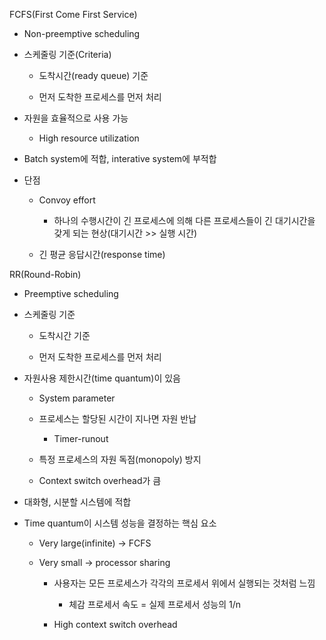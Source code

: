 FCFS(First Come First Service)

- Non-preemptive scheduling

- 스케줄링 기준(Criteria)
  
  - 도착시간(ready queue) 기준
  
  - 먼저 도착한 프로세스를 먼저 처리

- 자원을 효율적으로 사용 가능
  
  - High resource utilization

- Batch system에 적합, interative system에 부적합

- 단점
  
  - Convoy effort
    
    - 하나의 수행시간이 긴 프로세스에 의해 다른 프로세스들이 긴 대기시간을 갖게 되는 현상(대기시간 >> 실행 시간)
  
  - 긴 평균 응답시간(response time)

RR(Round-Robin)

- Preemptive scheduling

- 스케줄링 기준
  
  - 도착시간 기준
  
  - 먼저 도착한 프로세스를 먼저 처리

- 자원사용 제한시간(time quantum)이 있음
  
  - System parameter
  
  - 프로세스는 할당된 시간이 지나면 자원 반납
    
    - Timer-runout
  
  - 특정 프로세스의 자원 독점(monopoly) 방지
  
  - Context switch overhead가 큼

- 대화형, 시분할 시스템에 적합

- Time quantum이 시스템 성능을 결정하는 핵심 요소
  
  - Very large(infinite) -> FCFS
  
  - Very small -> processor sharing
    
    - 사용자는 모든 프로세스가 각각의 프로세서 위에서 실행되는 것처럼 느낌
      
      - 체감 프로세서 속도 = 실제 프로세서 성능의 1/n
    
    - High context switch overhead
